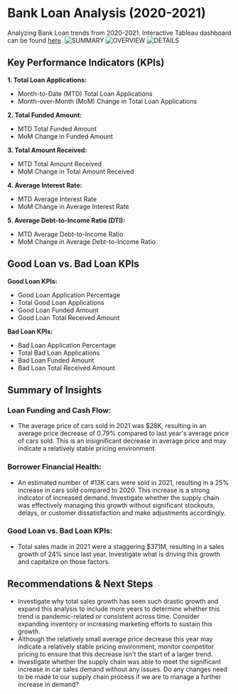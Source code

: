 # Bank Loan Analysis (2020-2021)
Analyzing Bank Loan trends from 2020-2021. Interactive Tableau dashboard can be found [here](https://public.tableau.com/views/CarDashboard_17254124985560/CarSalesDashboard?:language=en-US&:sid=&:redirect=auth&:display_count=n&:origin=viz_share_link).
![SUMMARY](https://github.com/user-attachments/assets/b13f89c8-c894-4b41-848e-34da8859281e)
![OVERVIEW](https://github.com/user-attachments/assets/a57354a8-acf5-435d-a05d-54b190d5432d)
![DETAILS](https://github.com/user-attachments/assets/eddd852e-1b12-4c00-ae56-e9dc38038a94)
## Key Performance Indicators (KPIs)
**1. Total Loan Applications:**
* Month-to-Date (MTD) Total Loan Applications
* Month-over-Month (MoM) Change in Total Loan Applications

**2. Total Funded Amount:**
* MTD Total Funded Amount
* MoM Change in Funded Amount

**3. Total Amount Received:**
* MTD Total Amount Received
* MoM Change in Total Amount Received

**4. Average Interest Rate:**
* MTD Average Interest Rate
* MoM Change in Average Interest Rate

**5. Average Debt-to-Income Ratio (DTI):**
* MTD Average Debt-to-Income Ratio
* MoM Change in Average Debt-to-Income Ratio
## Good Loan vs. Bad Loan KPIs
**Good Loan KPIs:**
* Good Loan Application Percentage
* Total Good Loan Applications
* Good Loan Funded Amount
* Good Loan Total Received Amount

**Bad Loan KPIs:**
* Bad Loan Application Percentage
* Total Bad Loan Applications
* Bad Loan Funded Amount
* Bad Loan Total Received Amount
## Summary of Insights
### Loan Funding and Cash Flow:
* The average price of cars sold in 2021 was $28K, resulting in an average price decrease of 0.79% compared to last year's average price of cars sold. This is an insignificant decrease in average price and may indicate a relatively stable pricing environment.   
### Borrower Financial Health:
* An estimated number of #13K cars were sold in 2021, resulting in a 25% increase in cars sold compared to 2020. This increase is a strong indicator of increased demand. Investigate whether the supply chain was effectively managing this growth without significant stockouts, delays, or customer dissatisfaction and make adjustments accordingly.
### Good Loan vs. Bad Loan KPIs:
* Total sales made in 2021 were a staggering $371M, resulting in a sales growth of 24% since last year. Investigate what is driving this growth and capitalize on those factors. 
## Recommendations & Next Steps
* Investigate why total sales growth has seen such drastic growth and expand this analysis to include more years to determine whether this trend is pandemic-related or consistent across time. Consider expanding inventory or increasing marketing efforts to sustain this growth.
*  Although the relatively small average price decrease this year may indicate a relatively stable pricing environment, monitor competitor pricing to ensure that this decrease isn't the start of a larger trend.
*  Investigate whether the supply chain was able to meet the significant increase in car sales demand without any issues. Do any changes need to be made to our supply chain process if we are to manage a further increase in demand?  
 


